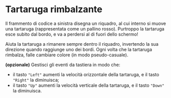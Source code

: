 # Tartaruga rimbalzante

Il frammento di codice a sinistra disegna un riquadro, al cui interno si muove una tartaruga (rappresentata come un pallino rosso). Purtroppo la tartaruga esce subito dal bordo, e va a perdersi al di fuori dello schermo! 

Aiuta la tartaruga a rimanere sempre dentro il riquadro, invertendo la sua direzione quando raggiunge uno dei bordi. Ogni volta che la tartaruga rimbalza, falle cambiare colore (in modo pseudo-casuale).

**(opzionale)** Gestisci gli eventi da tastiera in modo che: 

- il tasto `"Left"` aumenti la velocità orizzontale della tartaruga, e il tasto `"Right"` la diminuisca;
- il tasto `"Up"` aumenti la velocità verticale della tartaruga, e il tasto `"Down"` la diminuisca.
